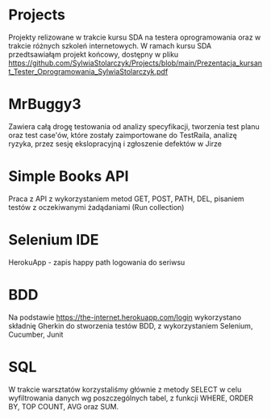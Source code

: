 # Projects
Projekty relizowane w trakcie kursu SDA na testera oprogramowania oraz w trakcie różnych szkoleń internetowych.
W ramach kursu SDA przedtsawiałąm projekt końcowy, dostępny w pliku https://github.com/SylwiaStolarczyk/Projects/blob/main/Prezentacja_kursant_Tester_Oprogramowania_SylwiaStolarczyk.pdf
# MrBuggy3
Zawiera całą drogę testowania od analizy specyfikacji, tworzenia test planu oraz test case'ów, które zostały zaimportowane do TestRaila, analizę ryzyka, przez sesję ekslopracyjną i zgłoszenie defektów w Jirze
# Simple Books API
Praca z API z wykorzystaniem metod GET, POST, PATH, DEL, pisaniem testów z oczekiwanymi żadądaniami (Run collection)
# Selenium IDE
  HerokuApp - zapis happy path logowania do seriwsu
# BDD
Na podstawie https://the-internet.herokuapp.com/login wykorzystano składnię Gherkin do stworzenia testów BDD, z wykorzystaniem Selenium, Cucumber, Junit
# SQL
W trakcie warsztatów korzystaliśmy głównie z metody SELECT w celu wyfiltrowania danych wg poszczególnych tabel, z funkcji WHERE, ORDER BY, TOP COUNT, AVG oraz SUM.
